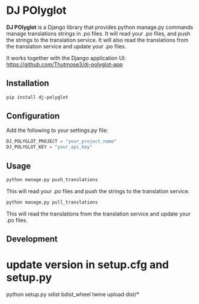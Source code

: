 
# DJ POlyglot

**DJ POlyglot** is a Django library that provides python manage.py commands manage translations strings in .po files.
It will read your .po files, and push the strings to the translation service. It will also read the translations from the translation service and update your .po files.

It works together with the Django application UI: https://github.com/Thutmose3/dj-polyglot-app

## Installation

```bash
pip install dj-polyglot
```

## Configuration

Add the following to your settings.py file:

```python
DJ_POLYGLOT_PROJECT = "your_project_name"
DJ_POLYGLOT_KEY = "your_api_key"
```


## Usage

```bash
python manage.py push_translations
```

This will read your .po files and push the strings to the translation service.

```bash
python manage.py pull_translations
```

This will read the translations from the translation service and update your .po files.

## Development
# update version in setup.cfg and setup.py
python setup.py sdist bdist_wheel
twine upload dist/*



